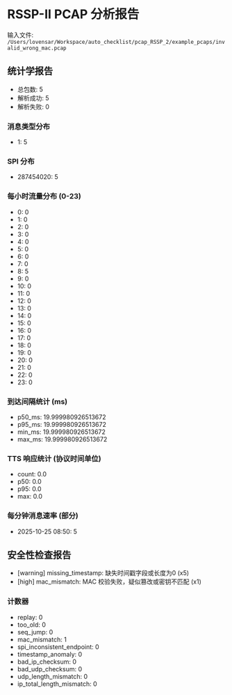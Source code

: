 # RSSP-II PCAP 分析报告

输入文件: `/Users/lovensar/Workspace/auto_checklist/pcap_RSSP_2/example_pcaps/invalid_wrong_mac.pcap`

## 统计学报告

- 总包数: 5
- 解析成功: 5
- 解析失败: 0

### 消息类型分布

- 1: 5

### SPI 分布

- 287454020: 5

### 每小时流量分布 (0-23)

- 0: 0
- 1: 0
- 2: 0
- 3: 0
- 4: 0
- 5: 0
- 6: 0
- 7: 0
- 8: 5
- 9: 0
- 10: 0
- 11: 0
- 12: 0
- 13: 0
- 14: 0
- 15: 0
- 16: 0
- 17: 0
- 18: 0
- 19: 0
- 20: 0
- 21: 0
- 22: 0
- 23: 0

### 到达间隔统计 (ms)

- p50_ms: 19.999980926513672
- p95_ms: 19.999980926513672
- min_ms: 19.999980926513672
- max_ms: 19.999980926513672

### TTS 响应统计 (协议时间单位)

- count: 0.0
- p50: 0.0
- p95: 0.0
- max: 0.0

### 每分钟消息速率 (部分)

- 2025-10-25 08:50: 5

## 安全性检查报告

- [warning] missing_timestamp: 缺失时间戳字段或长度为0 (x5)
- [high] mac_mismatch: MAC 校验失败，疑似篡改或密钥不匹配 (x1)

### 计数器

- replay: 0
- too_old: 0
- seq_jump: 0
- mac_mismatch: 1
- spi_inconsistent_endpoint: 0
- timestamp_anomaly: 0
- bad_ip_checksum: 0
- bad_udp_checksum: 0
- udp_length_mismatch: 0
- ip_total_length_mismatch: 0
